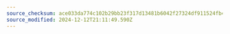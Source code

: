 ```yaml
---
source_checksum: ace033da774c102b29bb23f317d13481b6042f27324df911524fb4f3d4edbacb
source_modified: 2024-12-12T21:11:49.590Z
---
```


